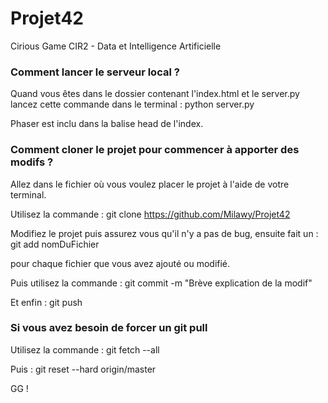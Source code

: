 # Projet42
Cirious Game CIR2 - Data et Intelligence Artificielle

### Comment lancer le serveur local ?
Quand vous êtes dans le dossier contenant l'index.html et le server.py lancez cette commande dans le terminal : python server.py

Phaser est inclu dans la balise head de l'index.

### Comment cloner le projet pour commencer à apporter des modifs ?

Allez dans le fichier où vous voulez placer le projet à l'aide de votre terminal.

Utilisez la commande : git clone https://github.com/Milawy/Projet42

Modifiez le projet puis assurez vous qu'il n'y a pas de bug, ensuite fait un : 
git add nomDuFichier

pour chaque fichier que vous avez ajouté ou modifié.

Puis utilisez la commande : git commit -m "Brève explication de la modif"

Et enfin : git push

### Si vous avez besoin de forcer un git pull

Utilisez la commande : git fetch --all

Puis : git reset --hard origin/master

GG !
